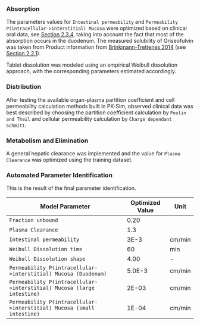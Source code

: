 ### Absorption <a id="model-parameters-and-assumptions-absorption"></a>

The parameters values for `Intestinal permeability` and `Permeability P(intracellular->interstitial) Mucosa` were optimized based on clinical oral data, see [Section 2.3.4](#model-parameters-and-assumptions-identification), taking into account the fact that most of the absorption occurs in the duodenum. 
The measured solubility of Griseofulvin was taken from Product information from [Brinkmann-Trettenes 2014](#main-references) (see [Section 2.2.1](#invitro-and-physico-chemical-data)).

Tablet dissolution was modeled using an empirical Weibull dissolution approach, with the corresponding parameters estimated accordingly.

### Distribution <a id="model-parameters-and-assumptions-distribution"></a>


After testing the available organ-plasma partition coefficient and cell permeability calculation methods built in PK-Sim, observed clinical data was best described by choosing the partition coefficient calculation by `Poulin and Theil` and cellular permeability calculation by `Charge dependant Schmitt`. 


### Metabolism and Elimination <a id="model-parameters-and-assumptions-metabolism-and-elimination"></a>

A general hepatic clearance was implemented and the value for `Plasma Clearance` was optimized using the training dataset. 

### Automated Parameter Identification <a id="model-parameters-and-assumptions-parameter-identification"></a>

This is the result of the final parameter identification.

| Model Parameter      | Optimized Value | Unit |
| -------------------- | --------------- | ---- |
| `Fraction unbound` |          0.20       |      |
| `Plasma Clearance` |        1.3         |      |ml/min/kg
| `Intestinal permeability` |     3E-3            | cm/min     |
| `Weibull Dissolution time` |        60         |  min    |
| `Weibull Dissolution shape` |        4.00         |   -   |
| `Permeability P(intracellular->interstitial) Mucosa (Duodenum)` |        5.0E-3         |   cm/min   |
| `Permeability P(intracellular->interstitial) Mucosa (large intestine)`  |        2E-03         |   cm/min   |
| `Permeability P(intracellular->interstitial) Mucosa (small intestine)`  |        1E-04         |   cm/min   |

